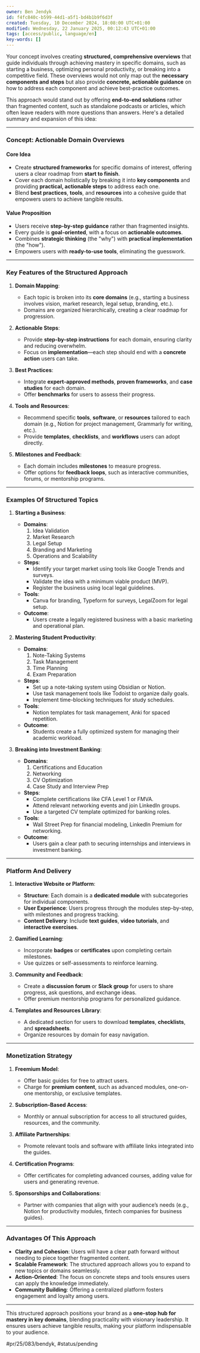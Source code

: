 ```yaml
---
owner: Ben Jendyk
id: f4fc840c-b599-44d1-a5f1-bd4b1b9f6d3f
created: Tuesday, 10 December 2024, 18:08:00 UTC+01:00
modified: Wednesday, 22 January 2025, 00:12:43 UTC+01:00
tags: [access/public, language/en]
key-words: []
---
```


Your concept involves creating **structured, comprehensive overviews** that guide individuals through achieving mastery in specific domains, such as starting a business, optimizing personal productivity, or breaking into a competitive field. These overviews would not only map out the **necessary components and steps** but also provide **concrete, actionable guidance** on how to address each component and achieve best-practice outcomes.

This approach would stand out by offering **end-to-end solutions** rather than fragmented content, such as standalone podcasts or articles, which often leave readers with more questions than answers. Here's a detailed summary and expansion of this idea:

---

### **Concept: Actionable Domain Overviews**

#### **Core Idea**

- Create **structured frameworks** for specific domains of interest, offering users a clear roadmap from **start to finish**.
- Cover each domain holistically by breaking it into **key components** and providing **practical, actionable steps** to address each one.
- Blend **best practices**, **tools**, and **resources** into a cohesive guide that empowers users to achieve tangible results.

#### **Value Proposition**

- Users receive **step-by-step guidance** rather than fragmented insights.
- Every guide is **goal-oriented**, with a focus on **actionable outcomes**.
- Combines **strategic thinking** (the "why") with **practical implementation** (the "how").
- Empowers users with **ready-to-use tools**, eliminating the guesswork.

---

### **Key Features of the Structured Approach**

1. **Domain Mapping**:
	- Each topic is broken into its **core domains** (e.g., starting a business involves vision, market research, legal setup, branding, etc.).
	- Domains are organized hierarchically, creating a clear roadmap for progression.

2. **Actionable Steps**:
	- Provide **step-by-step instructions** for each domain, ensuring clarity and reducing overwhelm.
	- Focus on **implementation**—each step should end with a **concrete action** users can take.

3. **Best Practices**:
	- Integrate **expert-approved methods**, **proven frameworks**, and **case studies** for each domain.
	- Offer **benchmarks** for users to assess their progress.

4. **Tools and Resources**:
	- Recommend specific **tools**, **software**, or **resources** tailored to each domain (e.g., Notion for project management, Grammarly for writing, etc.).
	- Provide **templates**, **checklists**, and **workflows** users can adopt directly.

5. **Milestones and Feedback**:
	- Each domain includes **milestones** to measure progress.
	- Offer options for **feedback loops**, such as interactive communities, forums, or mentorship programs.

---

### **Examples Of Structured Topics**

1. **Starting a Business**:
	- **Domains**:
	  1. Idea Validation
	  2. Market Research
	  3. Legal Setup
	  4. Branding and Marketing
	  5. Operations and Scalability
	- **Steps**:
	  - Identify your target market using tools like Google Trends and surveys.
	  - Validate the idea with a minimum viable product (MVP).
	  - Register the business using local legal guidelines.
	- **Tools**:
	  - Canva for branding, Typeform for surveys, LegalZoom for legal setup.
	- **Outcome**:
	  - Users create a legally registered business with a basic marketing and operational plan.

2. **Mastering Student Productivity**:
	- **Domains**:
	  1. Note-Taking Systems
	  2. Task Management
	  3. Time Planning
	  4. Exam Preparation
	- **Steps**:
	  - Set up a note-taking system using Obsidian or Notion.
	  - Use task management tools like Todoist to organize daily goals.
	  - Implement time-blocking techniques for study schedules.
	- **Tools**:
	  - Notion templates for task management, Anki for spaced repetition.
	- **Outcome**:
	  - Students create a fully optimized system for managing their academic workload.

3. **Breaking into Investment Banking**:
	- **Domains**:
	  1. Certifications and Education
	  2. Networking
	  3. CV Optimization
	  4. Case Study and Interview Prep
	- **Steps**:
	  - Complete certifications like CFA Level 1 or FMVA.
	  - Attend relevant networking events and join LinkedIn groups.
	  - Use a targeted CV template optimized for banking roles.
	- **Tools**:
	  - Wall Street Prep for financial modeling, LinkedIn Premium for networking.
	- **Outcome**:
	  - Users gain a clear path to securing internships and interviews in investment banking.

---

### **Platform And Delivery**

1. **Interactive Website or Platform**:
	- **Structure**: Each domain is a **dedicated module** with subcategories for individual components.
	- **User Experience**: Users progress through the modules step-by-step, with milestones and progress tracking.
	- **Content Delivery**: Include **text guides**, **video tutorials**, and **interactive exercises**.

2. **Gamified Learning**:
	- Incorporate **badges** or **certificates** upon completing certain milestones.
	- Use quizzes or self-assessments to reinforce learning.

3. **Community and Feedback**:
	- Create a **discussion forum** or **Slack group** for users to share progress, ask questions, and exchange ideas.
	- Offer premium mentorship programs for personalized guidance.

4. **Templates and Resources Library**:
	- A dedicated section for users to download **templates**, **checklists**, and **spreadsheets**.
	- Organize resources by domain for easy navigation.

---

### **Monetization Strategy**

1. **Freemium Model**:
	- Offer basic guides for free to attract users.
	- Charge for **premium content**, such as advanced modules, one-on-one mentorship, or exclusive templates.

2. **Subscription-Based Access**:
	- Monthly or annual subscription for access to all structured guides, resources, and the community.

3. **Affiliate Partnerships**:
	- Promote relevant tools and software with affiliate links integrated into the guides.

4. **Certification Programs**:
	- Offer certificates for completing advanced courses, adding value for users and generating revenue.

5. **Sponsorships and Collaborations**:
	- Partner with companies that align with your audience’s needs (e.g., Notion for productivity modules, fintech companies for business guides).

---

### **Advantages Of This Approach**

- **Clarity and Cohesion**: Users will have a clear path forward without needing to piece together fragmented content.
- **Scalable Framework**: The structured approach allows you to expand to new topics or domains seamlessly.
- **Action-Oriented**: The focus on concrete steps and tools ensures users can apply the knowledge immediately.
- **Community Building**: Offering a centralized platform fosters engagement and loyalty among users.

---

This structured approach positions your brand as a **one-stop hub for mastery in key domains**, blending practicality with visionary leadership. It ensures users achieve tangible results, making your platform indispensable to your audience.


#pr/25/083/bendyk, #status/pending